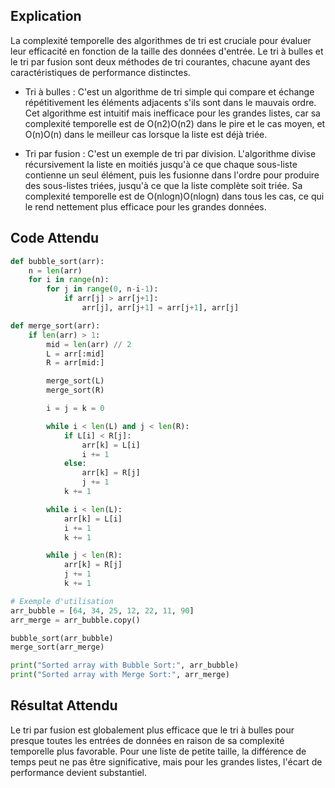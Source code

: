## Explication

La complexité temporelle des algorithmes de tri est cruciale pour évaluer leur efficacité en fonction de la taille des données d'entrée. Le tri à bulles et le tri par fusion sont deux méthodes de tri courantes, chacune ayant des caractéristiques de performance distinctes.

- Tri à bulles : C'est un algorithme de tri simple qui compare et échange répétitivement les éléments adjacents s'ils sont dans le mauvais ordre. Cet algorithme est intuitif mais inefficace pour les grandes listes, car sa complexité temporelle est de O(n2)O(n2) dans le pire et le cas moyen, et O(n)O(n) dans le meilleur cas lorsque la liste est déjà triée.

- Tri par fusion : C'est un exemple de tri par division. L'algorithme divise récursivement la liste en moitiés jusqu'à ce que chaque sous-liste contienne un seul élément, puis les fusionne dans l'ordre pour produire des sous-listes triées, jusqu'à ce que la liste complète soit triée. Sa complexité temporelle est de O(nlog⁡n)O(nlogn) dans tous les cas, ce qui le rend nettement plus efficace pour les grandes données.

## Code Attendu

```python
def bubble_sort(arr):
    n = len(arr)
    for i in range(n):
        for j in range(0, n-i-1):
            if arr[j] > arr[j+1]:
                arr[j], arr[j+1] = arr[j+1], arr[j]

def merge_sort(arr):
    if len(arr) > 1:
        mid = len(arr) // 2
        L = arr[:mid]
        R = arr[mid:]

        merge_sort(L)
        merge_sort(R)

        i = j = k = 0

        while i < len(L) and j < len(R):
            if L[i] < R[j]:
                arr[k] = L[i]
                i += 1
            else:
                arr[k] = R[j]
                j += 1
            k += 1

        while i < len(L):
            arr[k] = L[i]
            i += 1
            k += 1

        while j < len(R):
            arr[k] = R[j]
            j += 1
            k += 1

# Exemple d'utilisation
arr_bubble = [64, 34, 25, 12, 22, 11, 90]
arr_merge = arr_bubble.copy()

bubble_sort(arr_bubble)
merge_sort(arr_merge)

print("Sorted array with Bubble Sort:", arr_bubble)
print("Sorted array with Merge Sort:", arr_merge)
```

## Résultat Attendu

Le tri par fusion est globalement plus efficace que le tri à bulles pour presque toutes les entrées de données en raison de sa complexité temporelle plus favorable. Pour une liste de petite taille, la différence de temps peut ne pas être significative, mais pour les grandes listes, l'écart de performance devient substantiel.